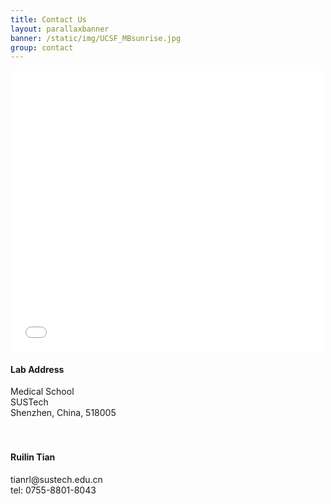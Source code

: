 ```yaml
---
title: Contact Us
layout: parallaxbanner
banner: /static/img/UCSF_MBsunrise.jpg
group: contact
---
```

<div class="section">
<div class="row">

<div class="col m9">

  <iframe src="/contact/baidumap.html" width="500" height="450" frameborder="0" style="border:0" allowfullscreen></iframe>

</div>




<div class="section">
<div class="row">
  

<div class="col m3">
  
  <h4>Lab Address </h4>
  Medical School <br>
  SUSTech <br>
  Shenzhen, China, 518005<br>
<br>
<br>

  <h4>Ruilin Tian </h4>
  tianrl@sustech.edu.cn<br>
  tel: 0755-8801-8043 <br>

  


</div>

</div>
</div>

